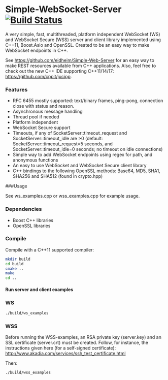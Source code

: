 Simple-WebSocket-Server [![Build Status](https://travis-ci.org/eidheim/Simple-WebSocket-Server.svg?branch=master)](https://travis-ci.org/eidheim/Simple-WebSocket-Server)
=================

A very simple, fast, multithreaded, platform independent WebSocket (WS) and WebSocket Secure (WSS) server and client library implemented using C++11, Boost.Asio and OpenSSL. Created to be an easy way to make WebSocket endpoints in C++.

See https://github.com/eidheim/Simple-Web-Server for an easy way to make REST resources available from C++ applications. Also, feel free to check out the new C++ IDE supporting C++11/14/17: https://github.com/cppit/jucipp. 

### Features

* RFC 6455 mostly supported: text/binary frames, ping-pong, connection close with status and reason.
* Asynchronous message handling
* Thread pool if needed
* Platform independent
* WebSocket Secure support
* Timeouts, if any of SocketServer::timeout_request and SocketServer::timeout_idle are >0 (default: SocketServer::timeout_request=5 seconds, and SocketServer::timeout_idle=0 seconds; no timeout on idle connections)
* Simple way to add WebSocket endpoints using regex for path, and anonymous functions
* An easy to use WebSocket and WebSocket Secure client library
* C++ bindings to the following OpenSSL methods: Base64, MD5, SHA1, SHA256 and SHA512 (found in crypto.hpp)

###Usage

See ws_examples.cpp or wss_examples.cpp for example usage. 

### Dependencies

* Boost C++ libraries 
* OpenSSL libraries

### Compile

Compile with a C++11 supported compiler:

```sh
mkdir build
cd build
cmake ..
make
cd ..
```

#### Run server and client examples

### WS

```sh
./build/ws_examples
```

### WSS

Before running the WSS-examples, an RSA private key (server.key) and an SSL certificate (server.crt) must be created. Follow, for instance, the instructions given here (for a self-signed certificate): http://www.akadia.com/services/ssh_test_certificate.html

Then:
```
./build/wss_examples
```
